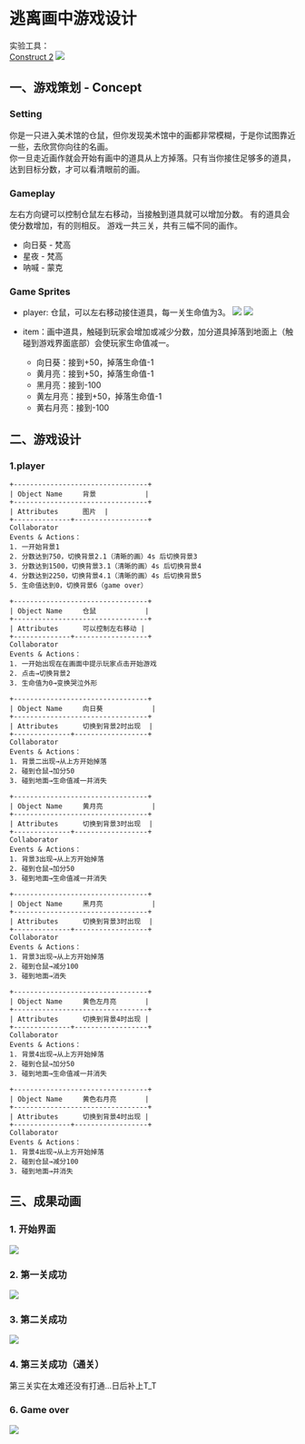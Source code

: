 # 逃离画中游戏设计
实验工具：  
[Construct 2](https://www.scirra.com/construct2)
![](images\lab08-1to2.gif)
## **一、游戏策划 - Concept**
### Setting
你是一只进入美术馆的仓鼠，但你发现美术馆中的画都非常模糊，于是你试图靠近一些，去欣赏你向往的名画。  
你一旦走近画作就会开始有画中的道具从上方掉落。只有当你接住足够多的道具，达到目标分数，才可以看清眼前的画。
### Gameplay
左右方向键可以控制仓鼠左右移动，当接触到道具就可以增加分数。
有的道具会使分数增加，有的则相反。
游戏一共三关，共有三幅不同的画作。
* 向日葵 - 梵高
* 星夜 - 梵高
* 呐喊 - 蒙克

### Game Sprites
* player: 仓鼠，可以左右移动接住道具，每一关生命值为3。
![](images\lab08-player.PNG)
![](images\lab08-lp.PNG)

* item：画中道具，触碰到玩家会增加或减少分数，加分道具掉落到地面上（触碰到游戏界面底部）会使玩家生命值减一。
    * 向日葵：接到+50，掉落生命值-1
    * 黄月亮：接到+50，掉落生命值-1
    * 黑月亮：接到-100
    * 黄左月亮：接到+50，掉落生命值-1
    * 黄右月亮：接到-100




## **二、游戏设计**
### 1.player
```
+---------------------------------+  
| Object Name     背景            |  
+---------------------------------+
| Attributes      图片  |
+--------------+------------------+
Collaborator 
Events & Actions：
1. 一开始背景1
2. 分数达到750，切换背景2.1（清晰的画）4s 后切换背景3
3. 分数达到1500，切换背景3.1（清晰的画）4s 后切换背景4
4. 分数达到2250，切换背景4.1（清晰的画）4s 后切换背景5
5. 生命值达到0，切换背景6（game over）
```
```
+---------------------------------+  
| Object Name     仓鼠            |  
+---------------------------------+
| Attributes      可以控制左右移动 |
+--------------+------------------+
Collaborator 
Events & Actions：
1. 一开始出现在在画面中提示玩家点击开始游戏
2. 点击→切换背景2
3. 生命值为0→变换哭泣外形
```

```
+---------------------------------+  
| Object Name     向日葵            |  
+---------------------------------+
| Attributes      切换到背景2时出现  |
+--------------+------------------+
Collaborator 
Events & Actions：
1. 背景二出现→从上方开始掉落
2. 碰到仓鼠→加分50
3. 碰到地面→生命值减一并消失
```

```
+---------------------------------+  
| Object Name     黄月亮            |  
+---------------------------------+
| Attributes      切换到背景3时出现  |
+--------------+------------------+
Collaborator 
Events & Actions：
1. 背景3出现→从上方开始掉落
2. 碰到仓鼠→加分50
3. 碰到地面→生命值减一并消失
```

```
+---------------------------------+  
| Object Name     黑月亮            |  
+---------------------------------+
| Attributes      切换到背景3时出现  |
+--------------+------------------+
Collaborator 
Events & Actions：
1. 背景3出现→从上方开始掉落
2. 碰到仓鼠→减分100
3. 碰到地面→消失
```

```
+---------------------------------+  
| Object Name     黄色左月亮       |  
+---------------------------------+
| Attributes      切换到背景4时出现 |
+--------------+------------------+
Collaborator 
Events & Actions：
1. 背景4出现→从上方开始掉落
2. 碰到仓鼠→加分50
3. 碰到地面→生命值减一并消失
```
```
+---------------------------------+  
| Object Name     黄色右月亮       |  
+---------------------------------+
| Attributes      切换到背景4时出现 |
+--------------+------------------+
Collaborator 
Events & Actions：
1. 背景4出现→从上方开始掉落
2. 碰到仓鼠→减分100
3. 碰到地面→并消失
```

## **三、成果动画**
### 1. 开始界面
![](images\lab08-gif1.gif)
### 2. 第一关成功
![](images\lab08-1to2.gif)
### 3. 第二关成功
![](images\lab08-2to3.gif)
### 4. 第三关成功（通关）
第三关实在太难还没有打通...日后补上T_T
### 6. Game over
![](images\lab08-gameover.gif)

